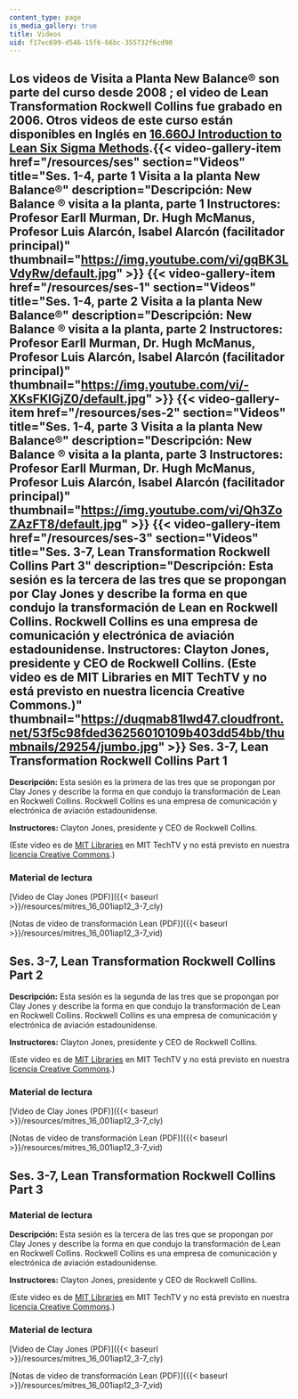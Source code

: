 ```yaml
---
content_type: page
is_media_gallery: true
title: Videos
uid: f17ec699-d546-15f6-66bc-355732f6cd90
---
```


Los videos de Visita a Planta New Balance® son parte del curso desde 2008 ; el video de Lean Transformation Rockwell Collins fue grabado en 2006. Otros videos de este curso están disponibles en Inglés en [16.660J Introduction to Lean Six Sigma Methods](/courses/16-660j-introduction-to-lean-six-sigma-methods-january-iap-2012/pages/lecture-videos).{{< video-gallery-item href="/resources/ses" section="Videos" title="Ses. 1-4, parte 1 Visita a la planta New Balance®" description="Descripción: New Balance ® visita a la planta, parte 1 Instructores: Profesor Earll Murman, Dr. Hugh McManus, Profesor Luis Alarcón, Isabel Alarcón (facilitador principal)" thumbnail="https://img.youtube.com/vi/gqBK3LVdyRw/default.jpg" >}} {{< video-gallery-item href="/resources/ses-1" section="Videos" title="Ses. 1-4, parte 2 Visita a la planta New Balance®" description="Descripción: New Balance ® visita a la planta, parte 2 Instructores: Profesor Earll Murman, Dr. Hugh McManus, Profesor Luis Alarcón, Isabel Alarcón (facilitador principal)" thumbnail="https://img.youtube.com/vi/-XKsFKIGjZ0/default.jpg" >}} {{< video-gallery-item href="/resources/ses-2" section="Videos" title="Ses. 1-4, parte 3 Visita a la planta New Balance®" description="Descripción: New Balance ® visita a la planta, parte 3 Instructores: Profesor Earll Murman, Dr. Hugh McManus, Profesor Luis Alarcón, Isabel Alarcón (facilitador principal)" thumbnail="https://img.youtube.com/vi/Qh3ZoZAzFT8/default.jpg" >}} {{< video-gallery-item href="/resources/ses-3" section="Videos" title="Ses. 3-7, Lean Transformation Rockwell Collins Part 3" description="Descripción: Esta sesión es la tercera de las tres que se propongan por Clay Jones y describe la forma en que condujo la transformación de Lean en Rockwell Collins. Rockwell Collins es una empresa de comunicación y electrónica de aviación estadounidense. Instructores: Clayton Jones, presidente y CEO de Rockwell Collins. (Este video es de MIT Libraries en MIT TechTV y no está previsto en nuestra licencia Creative Commons.)" thumbnail="https://duqmab81lwd47.cloudfront.net/53f5c98fded36256010109b403dd54bb/thumbnails/29254/jumbo.jpg" >}}
Ses. 3-7, Lean Transformation Rockwell Collins Part 1
-----------------------------------------------------

**Descripción:** Esta sesión es la primera de las tres que se propongan por Clay Jones y describe la forma en que condujo la transformación de Lean en Rockwell Collins. Rockwell Collins es una empresa de comunicación y electrónica de aviación estadounidense.

**Instructores:** Clayton Jones, presidente y CEO de Rockwell Collins.

(Este video es de [MIT Libraries](http://libraries.mit.edu/) en MIT TechTV y no está previsto en nuestra [licencia Creative Commons](/terms/).)

### Material de lectura

[Video de Clay Jones (PDF)]({{< baseurl >}}/resources/mitres_16_001iap12_3-7_cly)

[Notas de vídeo de transformación Lean (PDF)]({{< baseurl >}}/resources/mitres_16_001iap12_3-7_vid)

Ses. 3-7, Lean Transformation Rockwell Collins Part 2
-----------------------------------------------------

**Descripción:** Esta sesión es la segunda de las tres que se propongan por Clay Jones y describe la forma en que condujo la transformación de Lean en Rockwell Collins. Rockwell Collins es una empresa de comunicación y electrónica de aviación estadounidense.

**Instructores:** Clayton Jones, presidente y CEO de Rockwell Collins.

(Este video es de [MIT Libraries](http://libraries.mit.edu/) en MIT TechTV y no está previsto en nuestra [licencia Creative Commons](/terms/).)

### Material de lectura

[Video de Clay Jones (PDF)]({{< baseurl >}}/resources/mitres_16_001iap12_3-7_cly)

[Notas de vídeo de transformación Lean (PDF)]({{< baseurl >}}/resources/mitres_16_001iap12_3-7_vid)

Ses. 3-7, Lean Transformation Rockwell Collins Part 3
-----------------------------------------------------

### Material de lectura

**Descripción:** Esta sesión es la tercera de las tres que se propongan por Clay Jones y describe la forma en que condujo la transformación de Lean en Rockwell Collins. Rockwell Collins es una empresa de comunicación y electrónica de aviación estadounidense.

**Instructores:** Clayton Jones, presidente y CEO de Rockwell Collins.

(Este video es de [MIT Libraries](http://libraries.mit.edu/) en MIT TechTV y no está previsto en nuestra [licencia Creative Commons](/terms/).)

### Material de lectura

[Video de Clay Jones (PDF)]({{< baseurl >}}/resources/mitres_16_001iap12_3-7_cly)

[Notas de vídeo de transformación Lean (PDF)]({{< baseurl >}}/resources/mitres_16_001iap12_3-7_vid)